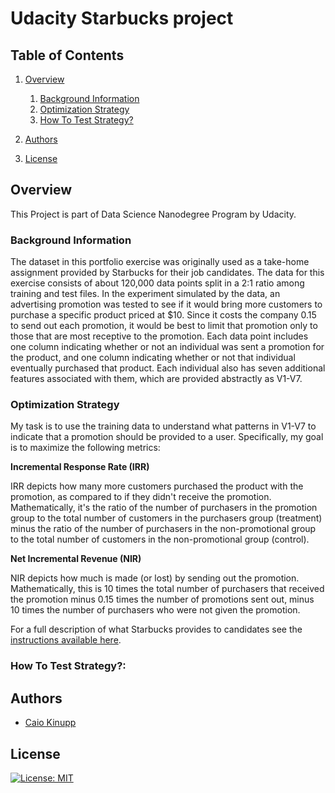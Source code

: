 # Udacity Starbucks project

## Table of Contents
1. [Overview](#overview)
	1. [Background Information](#bg-info)
	2. [Optimization Strategy](#optmization)
	3. [How To Test Strategy?](#strategy)

2. [Authors](#authors)
3. [License](#license)

<a name="overview"></a>
## Overview

This Project is part of Data Science Nanodegree Program by Udacity.

<a name="bg-info"></a>
### Background Information

The dataset in this portfolio exercise was originally used as a take-home assignment provided by Starbucks for their job candidates. The data for this exercise consists of about 120,000 data points split in a 2:1 ratio among training and test files. In the experiment simulated by the data, an advertising promotion was tested to see if it would bring more customers to purchase a specific product priced at $10. Since it costs the company 0.15 to send out each promotion, it would be best to limit that promotion only to those that are most receptive to the promotion. Each data point includes one column indicating whether or not an individual was sent a promotion for the product, and one column indicating whether or not that individual eventually purchased that product. Each individual also has seven additional features associated with them, which are provided abstractly as V1-V7.

<a name="optmization"></a>
### Optimization Strategy

My task is to use the training data to understand what patterns in V1-V7 to indicate that a promotion should be provided to a user. Specifically, my goal is to maximize the following metrics:

  **Incremental Response Rate (IRR)**
 
IRR depicts how many more customers purchased the product with the promotion, as compared to if they didn't receive the promotion. Mathematically, it's the ratio of the number of purchasers in the promotion group to the total number of customers in the purchasers group (treatment) minus the ratio of the number of purchasers in the non-promotional group to the total number of customers in the non-promotional group (control).

  **Net Incremental Revenue (NIR)**

NIR depicts how much is made (or lost) by sending out the promotion. Mathematically, this is 10 times the total number of purchasers that received the promotion minus 0.15 times the number of promotions sent out, minus 10 times the number of purchasers who were not given the promotion.


For a full description of what Starbucks provides to candidates see the [instructions available here](https://drive.google.com/open?id=18klca9Sef1Rs6q8DW4l7o349r8B70qXM).

<a name="strategy"></a>
### How To Test Strategy?:



<a name="authors"></a>
## Authors

* [Caio Kinupp](https://github.com/caiokinupp)

<a name="license"></a>
## License
[![License: MIT](https://img.shields.io/badge/License-MIT-yellow.svg)](https://opensource.org/licenses/MIT)


